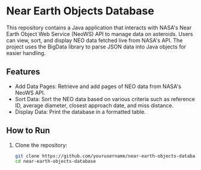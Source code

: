 # Near Earth Objects Database

This repository contains a Java application that interacts with NASA's Near Earth Object Web Service (NeoWS) API to manage data on asteroids. Users can view, sort, and display NEO data fetched live from NASA's API. The project uses the BigData library to parse JSON data into Java objects for easier handling.

## Features

- Add Data Pages: Retrieve and add pages of NEO data from NASA's NeoWS API.
- Sort Data: Sort the NEO data based on various criteria such as reference ID, average diameter, closest approach date, and miss distance.
- Display Data: Print the database in a formatted table.

## How to Run

1. Clone the repository:
   ```bash
   git clone https://github.com/yourusername/near-earth-objects-database.git
   cd near-earth-objects-database
